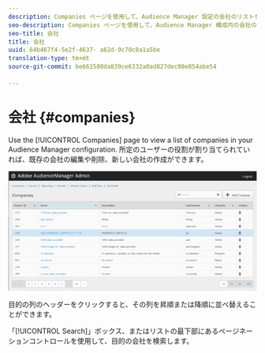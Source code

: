 ```yaml
---
description: Companies ページを使用して、Audience Manager 設定の会社のリストを表示します。所定のユーザーの役割が割り当てられていれば、既存の会社の編集や削除、新しい会社の作成ができます。
seo-description: Companies ページを使用して、Audience Manager 構成内の会社のリストを表示します。所定のユーザーの役割が割り当てられていれば、既存の会社の編集や削除、新しい会社の作成ができます。
seo-title: 会社
title: 会社
uuid: 64b467f4-5e2f-4637- a62d-9c70c8a1a5be
translation-type: tm+mt
source-git-commit: be661580da839ce6332a0ad827dec08e854abe54

---
```



# 会社 {#companies}

Use the [!UICONTROL Companies] page to view a list of companies in your Audience Manager configuration. 所定のユーザーの役割が割り当てられていれば、既存の会社の編集や削除、新しい会社の作成ができます。

![](assets/companies.png)

目的の列のヘッダーをクリックすると、その列を昇順または降順に並べ替えることができます。

「[!UICONTROL Search]」ボックス、またはリストの最下部にあるページネーションコントロールを使用して、目的の会社を検索します。
